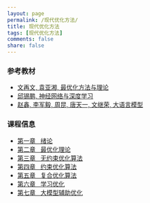 ```yaml
---
layout: page
permalink: /现代优化方法/
title: 现代优化方法
tags: [现代优化方法]
comments: false
share: false
---
```




### 参考教材
* <a href="http://faculty.bicmr.pku.edu.cn/~wenzw/optbook.html" class="textlink" target="_blank"> 文再文, 袁亚湘, 最优化方法与理论 </a><br>
* <a href="https://nndl.github.io/" class="textlink" target="_blank"> 邱锡鹏, 神经网络与深度学习 </a><br>
* <a href="https://llmbook-zh.github.io/" class="textlink" target="_blank"> 赵鑫, 李军毅, 周昆, 唐天一, 文继荣, 大语言模型 </a><br>



### 课程信息 
* <a href="../中文/现代优化方法/绪论.pdf" class="textlink" target="_blank">  第一章 &nbsp;  绪论<br>
* <a href="../中文/现代优化方法/最优化理论.pdf" class="textlink" target="_blank">  第二章 &nbsp;  最优化理论<br>
* <a href="../中文/现代优化方法/无约束优化算法.pdf" class="textlink" target="_blank">  第三章 &nbsp;  无约束优化算法<br>
* <a href="../中文/现代优化方法/约束优化算法.pdf" class="textlink" target="_blank">  第四章 &nbsp;  约束优化算法<br>
* <a href="../中文/现代优化方法/复合优化算法.pdf" class="textlink" target="_blank">  第五章 &nbsp;  复合优化算法<br>
* <a href="../中文/现代优化方法/学习优化.pdf" class="textlink" target="_blank">  第六章 &nbsp;  学习优化<br>
* <a href="../中文/现代优化方法/大模型辅助优化.pdf" class="textlink" target="_blank">  第七章 &nbsp;  大模型辅助优化<br>



